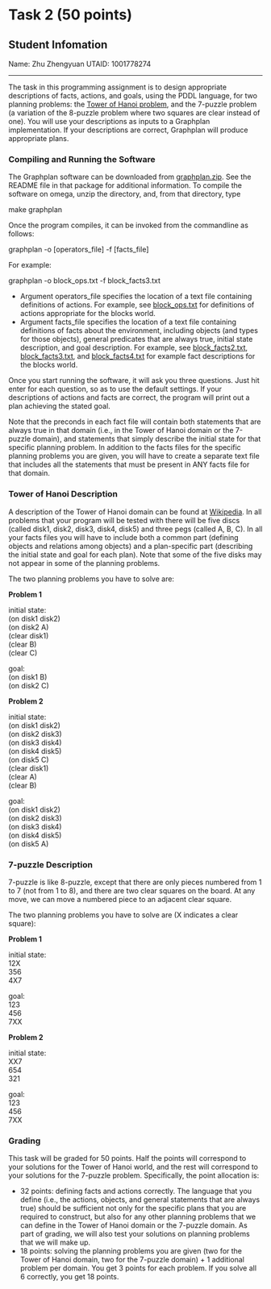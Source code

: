 # Task 2 (50 points)

## Student Infomation

Name: Zhu Zhengyuan
UTAID: 1001778274

------------------

The task in this programming assignment is to design appropriate descriptions of facts, actions, and goals, using the PDDL language, for two planning problems: the [Tower of Hanoi problem](http://en.wikipedia.org/wiki/Tower_of_Hanoi), and the 7-puzzle problem (a variation of the 8-puzzle problem where two squares are clear instead of one). You will use your descriptions as inputs to a Graphplan implementation. If your descriptions are correct, Graphplan will produce appropriate plans.

### Compiling and Running the Software

The Graphplan software can be downloaded from [graphplan.zip](optassmt1_files/graphplan.zip). See the README file in that package for additional information. To compile the software on omega, unzip the directory, and, from that directory, type

make graphplan  

Once the program compiles, it can be invoked from the commandline as follows:

graphplan -o \[operators\_file\] -f \[facts\_file\]  

For example:

graphplan -o block\_ops.txt -f block\_facts3.txt  

*   Argument operators\_file specifies the location of a text file containing definitions of actions. For example, see [block\_ops.txt](optassmt1_filesblock_ops.txt) for definitions of actions appropriate for the blocks world.
*   Argument facts\_file specifies the location of a text file containing definitions of facts about the environment, including objects (and types for those objects), general predicates that are always true, initial state description, and goal description. For example, see [block\_facts2.txt](optassmt1_files/block_facts2.txt), [block\_facts3.txt](optassmt1_files/block_facts3.txt), and [block\_facts4.txt](optassmt1_files/block_facts4.txt) for example fact descriptions for the blocks world.

Once you start running the software, it will ask you three questions. Just hit enter for each question, so as to use the default settings. If your descriptions of actions and facts are correct, the program will print out a plan achieving the stated goal.

Note that the preconds in each fact file will contain both statements that are always true in that domain (i.e., in the Tower of Hanoi domain or the 7-puzzle domain), and statements that simply describe the initial state for that specific planning problem. In addition to the facts files for the specific planning problems you are given, you will have to create a separate text file that includes all the statements that must be present in ANY facts file for that domain.

### Tower of Hanoi Description

A description of the Tower of Hanoi domain can be found at [Wikipedia](http://en.wikipedia.org/wiki/Tower_of_Hanoi). In all problems that your program will be tested with there will be five discs (called disk1, disk2, disk3, disk4, disk5) and three pegs (called A, B, C). In all your facts files you will have to include both a common part (defining objects and relations among objects) and a plan-specific part (describing the initial state and goal for each plan). Note that some of the five disks may not appear in some of the planning problems.

The two planning problems you have to solve are:

**Problem 1**

initial state:  
(on disk1 disk2)  
(on disk2 A)   
(clear disk1)  
(clear B)  
(clear C)   
  
goal:  
(on disk1 B)  
(on disk2 C)

**Problem 2**

initial state:  
(on disk1 disk2)   
(on disk2 disk3)  
(on disk3 disk4)  
(on disk4 disk5)  
(on disk5 C)   
(clear disk1)   
(clear A)   
(clear B)  
  
goal:  
(on disk1 disk2)   
(on disk2 disk3)  
(on disk3 disk4)  
(on disk4 disk5)  
(on disk5 A)   

### 7-puzzle Description

7-puzzle is like 8-puzzle, except that there are only pieces numbered from 1 to 7 (not from 1 to 8), and there are two clear squares on the board. At any move, we can move a numbered piece to an adjacent clear square.

The two planning problems you have to solve are (X indicates a clear square):

**Problem 1**

initial state:  
12X  
356  
4X7  
  
goal:  
123  
456  
7XX

**Problem 2**

initial state:  
XX7  
654  
321  
  
goal:  
123  
456  
7XX  

### Grading

This task will be graded for 50 points. Half the points will correspond to your solutions for the Tower of Hanoi world, and the rest will correspond to your solutions for the 7-puzzle problem. Specifically, the point allocation is:

*   32 points: defining facts and actions correctly. The language that you define (i.e., the actions, objects, and general statements that are always true) should be sufficient not only for the specific plans that you are required to construct, but also for any other planning problems that we can define in the Tower of Hanoi domain or the 7-puzzle domain. As part of grading, we will also test your solutions on planning problems that we will make up.
*   18 points: solving the planning problems you are given (two for the Tower of Hanoi domain, two for the 7-puzzle domain) + 1 additional problem per domain. You get 3 points for each problem. If you solve all 6 correctly, you get 18 points.
